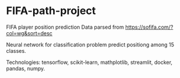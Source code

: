 # FIFA-path-project

FIFA player position prediction
Data parsed from https://sofifa.com/?col=wg&sort=desc

Neural network for classification problem predict positiong among 15 classes.

Technologies: tensorflow, scikit-learn, mathplotlib, streamlit, docker, pandas, numpy.
